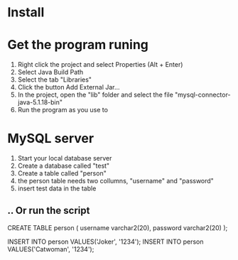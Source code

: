 Install
=======

# Get the program runing

1. Right click the project and select Properties (Alt + Enter)
2. Select Java Build Path
3. Select the tab "Libraries"
4. Click the button Add External Jar...
5. In the project, open the "lib" folder and select the file "mysql-connector-java-5.1.18-bin"
6. Run the program as you use to

# MySQL server

1. Start your local database server
2. Create a database called "test"
3. Create a table called "person"
4. the person table needs two collumns, "username" and "password"
5. insert test data in the table

## .. Or run the script

CREATE TABLE person (
	username varchar2(20),
	password varchar2(20)
);

INSERT INTO person VALUES('Joker', '1234');
INSERT INTO person VALUES('Catwoman', '1234');